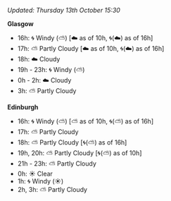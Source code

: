 *Updated: Thursday 13th October 15:30*

**Glasgow**

* 16h: :cyclone: Windy (:partly_sunny:) [:cloud: as of 10h, :cyclone:(:cloud:) as of 16h]
* 17h: :partly_sunny: Partly Cloudy [:cloud: as of 10h, :cyclone:(:cloud:) as of 16h]
* 18h: :cloud: Cloudy
* 19h - 23h: :cyclone: Windy (:partly_sunny:)
* 0h - 2h: :cloud: Cloudy
* 3h: :partly_sunny: Partly Cloudy

**Edinburgh**

* 16h: :cyclone: Windy (:partly_sunny:) [:partly_sunny: as of 10h, :cyclone:(:partly_sunny:) as of 16h]
* 17h: :partly_sunny: Partly Cloudy
* 18h: :partly_sunny: Partly Cloudy [:cyclone:(:partly_sunny:) as of 16h]
* 19h, 20h: :partly_sunny: Partly Cloudy [:cyclone:(:partly_sunny:) as of 10h]
* 21h - 23h: :partly_sunny: Partly Cloudy
* 0h: :sunny: Clear
* 1h: :cyclone: Windy (:sunny:)
* 2h, 3h: :partly_sunny: Partly Cloudy
